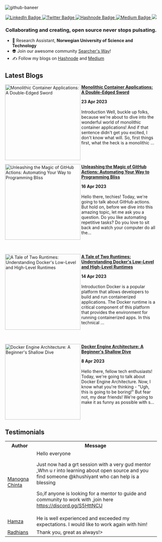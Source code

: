 ![github-baneer](https://user-images.githubusercontent.com/69671407/224075327-768d04b2-23c7-46dd-b9d3-090308abb186.png)


<div id="header" align="center">
  
  <div id="badges">
    <a href="https://www.linkedin.com/in/khushiyant/">
      <img src="https://img.shields.io/badge/LinkedIn-blue?style=for-the-badge&logo=linkedin&logoColor=white" alt="LinkedIn Badge"/>
    </a>
    <a href="https://twitter.com/khushiyant">
      <img src="https://img.shields.io/badge/Twitter-grey?style=for-the-badge&logo=twitter&logoColor=white" alt="Twitter Badge"/>
    </a>
    <a href="https://kodein.hashnode.dev">
      <img src="https://img.shields.io/badge/Hashnode-green?style=for-the-badge&logo=hashnode&logoColor=white" alt="Hashnode Badge"/>
    </a>
    <a href="https://khushiyant.medium.com">
      <img src="https://img.shields.io/badge/Medium-black?style=for-the-badge&logo=Medium&logoColor=white" alt="Medium Badge"/>
    </a>
      <img src="https://dcbadge.vercel.app/api/server/85Mch6B9Gw" />
  </div>
</div>

### <p align="center"> Collaborating and creating, open source never stops pulsating. </p>

- 🔬 Research Assistant, <b> Norwegian University of Science and Technology </b>
- 👽 Join our awesome community [Searcher's Way](https://discord.gg/)! 
- ✍️ Follow my blogs on [Hashnode](https://kodein.hashnode.dev) and [Medium](https://khushiyant.medium.com)

## Latest Blogs
<!-- HASHNODE_BLOG:START -->
<p align="left">
<a href="https://kodein.hashnode.dev/monolithic-container-applications-a-double-edged-sword" title="Monolithic Container Applications: A Double-Edged Sword"><img src="https://cdn.hashnode.com/res/hashnode/image/upload/v1682276668957/7bc9f993-2ebd-43fc-9bd0-8b6374e64f6d.webp" alt="Monolithic Container Applications: A Double-Edged Sword" width="250px" align="left" /></a>
<a href="https://kodein.hashnode.dev/monolithic-container-applications-a-double-edged-sword" title="Monolithic Container Applications: A Double-Edged Sword"><strong>Monolithic Container Applications: A Double-Edged Sword</strong></a>
<div><strong>23 Apr 2023</strong></div>
<br/> Introduction
Well, buckle up folks, because we're about to dive into the wonderful world of monolithic container applications! And if that sentence didn't get you excited, I don't know what will.
So, first things first, what the heck is a monolithic ... </p> <br/> <br/>
<p align="left">
<a href="https://kodein.hashnode.dev/unleashing-the-magic-of-github-actions-automating-your-way-to-programming-bliss" title="Unleashing the Magic of GitHub Actions: Automating Your Way to Programming Bliss"><img src="https://cdn.hashnode.com/res/hashnode/image/upload/v1681669265469/b2f3ddf3-9ac1-4827-b655-c57e8f3acd45.png" alt="Unleashing the Magic of GitHub Actions: Automating Your Way to Programming Bliss" width="250px" align="left" /></a>
<a href="https://kodein.hashnode.dev/unleashing-the-magic-of-github-actions-automating-your-way-to-programming-bliss" title="Unleashing the Magic of GitHub Actions: Automating Your Way to Programming Bliss"><strong>Unleashing the Magic of GitHub Actions: Automating Your Way to Programming Bliss</strong></a>
<div><strong>16 Apr 2023</strong></div>
<br/> Hello there, techies! Today, we're going to talk about GitHub actions. But hold on, before we dive into this amazing topic, let me ask you a question. Do you like automating repetitive tasks? Do you love to sit back and watch your computer do all the... </p> <br/> <br/>
<p align="left">
<a href="https://kodein.hashnode.dev/a-tale-of-two-runtimes-understanding-dockers-low-level-and-high-level-runtimes" title="A Tale of Two Runtimes: Understanding Docker's Low-Level and High-Level Runtimes"><img src="https://cdn.hashnode.com/res/hashnode/image/upload/v1681497256507/21f0e473-968d-400e-9872-8156e0505e54.png" alt="A Tale of Two Runtimes: Understanding Docker's Low-Level and High-Level Runtimes" width="250px" align="left" /></a>
<a href="https://kodein.hashnode.dev/a-tale-of-two-runtimes-understanding-dockers-low-level-and-high-level-runtimes" title="A Tale of Two Runtimes: Understanding Docker's Low-Level and High-Level Runtimes"><strong>A Tale of Two Runtimes: Understanding Docker's Low-Level and High-Level Runtimes</strong></a>
<div><strong>14 Apr 2023</strong></div>
<br/> Introduction
Docker is a popular platform that allows developers to build and run containerized applications. The Docker runtime is a critical component of this platform that provides the environment for running containerized apps. In this technical ... </p> <br/> <br/>
<p align="left">
<a href="https://kodein.hashnode.dev/docker-engine-architecture-a-beginners-shallow-dive" title="Docker Engine Architecture: A Beginner's Shallow Dive"><img src="https://cdn.hashnode.com/res/hashnode/image/upload/v1680954677140/44e350f3-b9b1-4588-bc1f-c01487da83f0.png" alt="Docker Engine Architecture: A Beginner's Shallow Dive" width="250px" align="left" /></a>
<a href="https://kodein.hashnode.dev/docker-engine-architecture-a-beginners-shallow-dive" title="Docker Engine Architecture: A Beginner's Shallow Dive"><strong>Docker Engine Architecture: A Beginner's Shallow Dive</strong></a>
<div><strong>8 Apr 2023</strong></div>
<br/> Hello there, fellow tech enthusiasts! Today, we're going to talk about Docker Engine Architecture. Now, I know what you're thinking - "Ugh, this is going to be boring!" But fear not, my dear friends! We're going to make it as funny as possible with s... </p> <br/> <br/>
<!-- HASHNODE_BLOG:END -->

## Testimonials
<table>
<tbody><tr>
    <th>Author</th>
    <th>Message</th>
  </tr>
  <tr>
    <td><a href="https://twitter.com/chinta_manogna/status/1625514691098460160?s=20" rel="nofollow">Manogna Chinta</a></td>
    <td>Hello everyone

Just now had a grt session with a very gud mentor ,Whn u r into learning about open source and you find someone 
@khushiyant
  who can help is a blessing

So,if anyone is looking for a mentor to guide and community to work with ,join here
https://discord.gg/S5HttNCU </td>
  </tr>
  <tr>
    <td><a href="https://www.fiverr.com/khushiyant" rel="nofollow">Hamza</a></td>
    <td>He is well experienced and exceeded my expectations. I would like to work again with him!</td>
  </tr>
  <tr>
    <td><a href="https://www.fiverr.com/khushiyant" rel="nofollow">Radhians</a></td>
    <td>Thank you, great as always!></td>
  </tr>
</tbody>
  </table>
<br>
